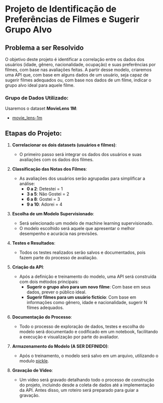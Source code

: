 # Projeto de Identificação de Preferências de Filmes e Sugerir Grupo Alvo

## Problema a ser Resolvido

O objetivo deste projeto é identificar a correlação entre os dados dos usuários (idade, gênero, nacionalidade, ocupação) e suas preferências por filmes, com base nas avaliações feitas. A partir desse modelo, criaremos uma API que, com base em alguns dados de um usuário, seja capaz de sugerir filmes adequados ou, com base nos dados de um filme, indicar o grupo alvo ideal para aquele filme.

### Grupo de Dados Utilizado:
Usaremos o dataset **MovieLens 1M**:
- [movie_lens-1m](https://files.grouplens.org/datasets/movielens/ml-1m.zip)

## Etapas do Projeto:

1. **Correlacionar os dois datasets (usuários e filmes)**:
   - O primeiro passo será integrar os dados dos usuários e suas avaliações com os dados dos filmes.

2. **Classificação das Notas dos Filmes**:
   - As avaliações dos usuários serão agrupadas para simplificar a análise:
     - **0 a 2**: Detestei = 1
     - **3 a 5**: Não Gostei = 2
     - **6 a 8**: Gostei = 3
     - **9 a 10**: Adorei = 4

3. **Escolha de um Modelo Supervisionado**:
   - Será selecionado um modelo de machine learning supervisionado.
   - O modelo escolhido será aquele que apresentar o melhor desempenho e acurácia nas previsões.

4. **Testes e Resultados**:
   - Todos os testes realizados serão salvos e documentados, pois fazem parte do processo de avaliação.

5. **Criação da API**:
   - Após a definição e treinamento do modelo, uma API será construída com dois métodos principais:
     - **Sugerir o grupo alvo para um novo filme**: Com base em seus dados, prever o público ideal.
     - **Sugerir filmes para um usuário fictício**: Com base em informações como gênero, idade e nacionalidade, sugerir N filmes adequados.

6. **Documentação do Processo**:
   - Todo o processo de exploração de dados, testes e escolha do modelo será documentado e codificado em um notebook, facilitando a execução e visualização por parte do avaliador.

7. **Armazenamento do Modelo (A SER DEFINIDO)**:
   - Após o treinamento, o modelo será salvo em um arquivo, utilizando o modulo [pickle](https://docs.python.org/3/library/pickle.html#module-pickle). 

8. **Gravação de Vídeo**:
   - Um vídeo será gravado detalhando todo o processo de construção do projeto, incluindo desde a coleta de dados até a implementação da API. Antes disso, um roteiro será preparado para guiar a gravação.

